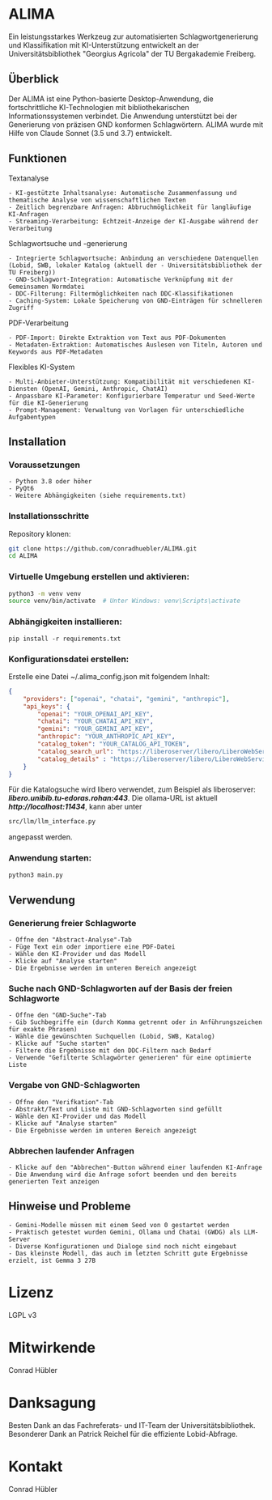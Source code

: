 # ALIMA

Ein leistungsstarkes Werkzeug zur automatisierten Schlagwortgenerierung und Klassifikation mit KI-Unterstützung entwickelt an der Universitätsbibliothek "Georgius Agricola" der TU Bergakademie Freiberg.

## Überblick

Der ALIMA ist eine Python-basierte Desktop-Anwendung, die fortschrittliche KI-Technologien mit bibliothekarischen Informationssystemen verbindet. Die Anwendung unterstützt bei der Generierung von präzisen GND konformen Schlagwörtern.
ALIMA wurde mit Hilfe von Claude Sonnet (3.5 und 3.7) entwickelt.

## Funktionen
Textanalyse

    - KI-gestützte Inhaltsanalyse: Automatische Zusammenfassung und thematische Analyse von wissenschaftlichen Texten
    - Zeitlich begrenzbare Anfragen: Abbruchmöglichkeit für langläufige KI-Anfragen
    - Streaming-Verarbeitung: Echtzeit-Anzeige der KI-Ausgabe während der Verarbeitung

Schlagwortsuche und -generierung

    - Integrierte Schlagwortsuche: Anbindung an verschiedene Datenquellen (Lobid, SWB, lokaler Katalog (aktuell der - Universitätsbibliothek der TU Freiberg))
    - GND-Schlagwort-Integration: Automatische Verknüpfung mit der Gemeinsamen Normdatei
    - DDC-Filterung: Filtermöglichkeiten nach DDC-Klassifikationen
    - Caching-System: Lokale Speicherung von GND-Einträgen für schnelleren Zugriff

PDF-Verarbeitung

    - PDF-Import: Direkte Extraktion von Text aus PDF-Dokumenten
    - Metadaten-Extraktion: Automatisches Auslesen von Titeln, Autoren und Keywords aus PDF-Metadaten

Flexibles KI-System

    - Multi-Anbieter-Unterstützung: Kompatibilität mit verschiedenen KI-Diensten (OpenAI, Gemini, Anthropic, ChatAI)
    - Anpassbare KI-Parameter: Konfigurierbare Temperatur und Seed-Werte für die KI-Generierung
    - Prompt-Management: Verwaltung von Vorlagen für unterschiedliche Aufgabentypen

## Installation
### Voraussetzungen

    - Python 3.8 oder höher
    - PyQt6
    - Weitere Abhängigkeiten (siehe requirements.txt)

### Installationsschritte

Repository klonen:
```bash
git clone https://github.com/conradhuebler/ALIMA.git
cd ALIMA
```
### Virtuelle Umgebung erstellen und aktivieren:
```bash
python3 -m venv venv
source venv/bin/activate  # Unter Windows: venv\Scripts\activate
```
### Abhängigkeiten installieren:
```
pip install -r requirements.txt
```
### Konfigurationsdatei erstellen:

Erstelle eine Datei ~/.alima_config.json mit folgendem Inhalt:
```json
{
    "providers": ["openai", "chatai", "gemini", "anthropic"],
    "api_keys": {
        "openai": "YOUR_OPENAI_API_KEY",
        "chatai": "YOUR_CHATAI_API_KEY",
        "gemini": "YOUR_GEMINI_API_KEY",
        "anthropic": "YOUR_ANTHROPIC_API_KEY",
        "catalog_token": "YOUR_CATALOG_API_TOKEN",
        "catalog_search_url": "https://liberoserver/libero/LiberoWebServices.CatalogueSearcher.cls",
        "catalog_details" : "https://liberoserver/libero/LiberoWebServices.LibraryAPI.cls"
    }
}
```
Für die Katalogsuche wird libero verwendet, zum Beispiel als liberoserver: ***libero.unibib.tu-edoras.rohan:443***. Die ollama-URL ist aktuell ***http://localhost:11434***, kann aber unter 
```bash
src/llm/llm_interface.py
```
angepasst werden.
### Anwendung starten:
```bash
python3 main.py
```

## Verwendung
### Generierung freier Schlagworte

    - Öffne den "Abstract-Analyse"-Tab
    - Füge Text ein oder importiere eine PDF-Datei
    - Wähle den KI-Provider und das Modell
    - Klicke auf "Analyse starten"
    - Die Ergebnisse werden im unteren Bereich angezeigt

### Suche nach GND-Schlagworten auf der Basis der freien Schlagworte

    - Öffne den "GND-Suche"-Tab
    - Gib Suchbegriffe ein (durch Komma getrennt oder in Anführungszeichen für exakte Phrasen)
    - Wähle die gewünschten Suchquellen (Lobid, SWB, Katalog)
    - Klicke auf "Suche starten"
    - Filtere die Ergebnisse mit den DDC-Filtern nach Bedarf
    - Verwende "Gefilterte Schlagwörter generieren" für eine optimierte Liste

### Vergabe von GND-Schlagworten

    - Öffne den "Verifkation"-Tab
    - Abstrakt/Text und Liste mit GND-Schlagworten sind gefüllt
    - Wähle den KI-Provider und das Modell
    - Klicke auf "Analyse starten"
    - Die Ergebnisse werden im unteren Bereich angezeigt

### Abbrechen laufender Anfragen

    - Klicke auf den "Abbrechen"-Button während einer laufenden KI-Anfrage
    - Die Anwendung wird die Anfrage sofort beenden und den bereits generierten Text anzeigen

## Hinweise und Probleme

    - Gemini-Modelle müssen mit einem Seed von 0 gestartet werden
    - Praktisch getestet wurden Gemini, Ollama und Chatai (GWDG) als LLM-Server
    - Diverse Konfigurationen und Dialoge sind noch nicht eingebaut
    - Das kleinste Modell, das auch im letzten Schritt gute Ergebnisse erzielt, ist Gemma 3 27B

# Lizenz
LGPL v3

# Mitwirkende
Conrad Hübler

# Danksagung
Besten Dank an das Fachreferats- und IT-Team der Universitätsbibliothek. Besonderer Dank an Patrick Reichel für die effiziente Lobid-Abfrage.

# Kontakt
Conrad Hübler
